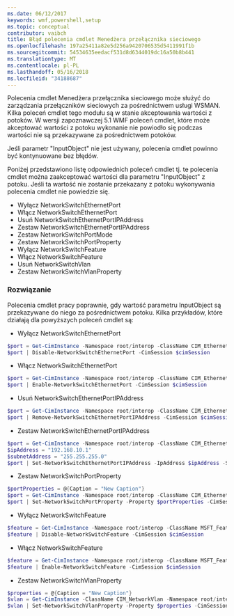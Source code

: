 ```yaml
---
ms.date: 06/12/2017
keywords: wmf,powershell,setup
ms.topic: conceptual
contributor: vaibch
title: Błąd polecenia cmdlet Menedżera przełącznika sieciowego
ms.openlocfilehash: 197a25411a82e5d256a9420706535d5411991f1b
ms.sourcegitcommit: 54534635eedacf531d8d6344019dc16a50b8b441
ms.translationtype: MT
ms.contentlocale: pl-PL
ms.lasthandoff: 05/16/2018
ms.locfileid: "34188687"
---
```

Polecenia cmdlet Menedżera przełącznika sieciowego może służyć do zarządzania przełączników sieciowych za pośrednictwem usługi WSMAN.
Kilka poleceń cmdlet tego modułu są w stanie akceptowania wartości z potoków.
W wersji zapoznawczej 5.1 WMF poleceń cmdlet, które może akceptować wartości z potoku wykonanie nie powiodło się podczas wartości nie są przekazywane za pośrednictwem potoków.

Jeśli parametr "InputObject" nie jest używany, polecenia cmdlet powinno być kontynuowane bez błędów.

Poniżej przedstawiono listę odpowiednich poleceń cmdlet tj. te polecenia cmdlet można zaakceptować wartości dla parametru "InputObject" z potoku.
Jeśli ta wartość nie zostanie przekazany z potoku wykonywania polecenia cmdlet nie powiedzie się.

- Wyłącz NetworkSwitchEthernetPort
- Włącz NetworkSwitchEthernetPort
- Usuń NetworkSwitchEthernetPortIPAddress
- Zestaw NetworkSwitchEthernetPortIPAddress
- Zestaw NetworkSwitchPortMode
- Zestaw NetworkSwitchPortProperty
- Wyłącz NetworkSwitchFeature
- Włącz NetworkSwitchFeature
- Usuń NetworkSwitchVlan
- Zestaw NetworkSwitchVlanProperty

### <a name="resolution"></a>Rozwiązanie
Polecenia cmdlet pracy poprawnie, gdy wartość parametru InputObject są przekazywane do niego za pośrednictwem potoku. Kilka przykładów, które działają dla powyższych poleceń cmdlet są:

- Wyłącz NetworkSwitchEthernetPort
```powershell
$port = Get-CimInstance -Namespace root/interop -ClassName CIM_EthernetPort -CimSession $cimSession | Select-Object -First 1
$port | Disable-NetworkSwitchEthernetPort -CimSession $cimSession
```

- Włącz NetworkSwitchEthernetPort
```powershell
$port = Get-CimInstance -Namespace root/interop -ClassName CIM_EthernetPort -CimSession $cimSession | Select-Object -First 1
$port | Enable-NetworkSwitchEthernetPort -CimSession $cimSession
```

- Usuń NetworkSwitchEthernetPortIPAddress
```powershell
$port = Get-CimInstance -Namespace root/interop -ClassName CIM_EthernetPort -CimSession $cimSession | Select-Object -First 1
$port | Remove-NetworkSwitchEthernetPortIPAddress -CimSession $cimSession
```

- Zestaw NetworkSwitchEthernetPortIPAddress
```powershell
$port = Get-CimInstance -Namespace root/interop -ClassName CIM_EthernetPort -CimSession $cimSession | Select-Object -First 1
$ipAddress = "192.168.10.1"
$subnetAddress = "255.255.255.0"
$port | Set-NetworkSwitchEthernetPortIPAddress -IpAddress $ipAddress -SubnetAddress $subnetAddress -CimSession $cimSession
```

- Zestaw NetworkSwitchPortProperty
```powershell
$portProperties = @{Caption = "New Caption"}
$port = Get-CimInstance -Namespace root/interop -ClassName CIM_EthernetPort -CimSession $cimSession | Select-Object -First 1
$port | Set-NetworkSwitchPortProperty -Property $portProperties -CimSession $cimSession
```

- Wyłącz NetworkSwitchFeature
```powershell
$feature = Get-CimInstance -Namespace root/interop -ClassName MSFT_Feature -CimSession $cimSession | Select-Object -First 1
$feature | Disable-NetworkSwitchFeature -CimSession $cimSession
```

- Włącz NetworkSwitchFeature
```powershell
$feature = Get-CimInstance -Namespace root/interop -ClassName MSFT_Feature -CimSession $cimSession | Select-Object -First 1
$feature | Enable-NetworkSwitchFeature -CimSession $cimSession
```

- Zestaw NetworkSwitchVlanProperty
```powershell
$properties = @{Caption = "New Caption"}
$vlan = Get-CimInstance -ClassName CIM_NetworkVlan -Namespace root/interop -CimSession $cimSession | Select-Object -First 1
$vlan | Set-NetworkSwitchVlanProperty -Property $properties -CimSession $cimSession
```
